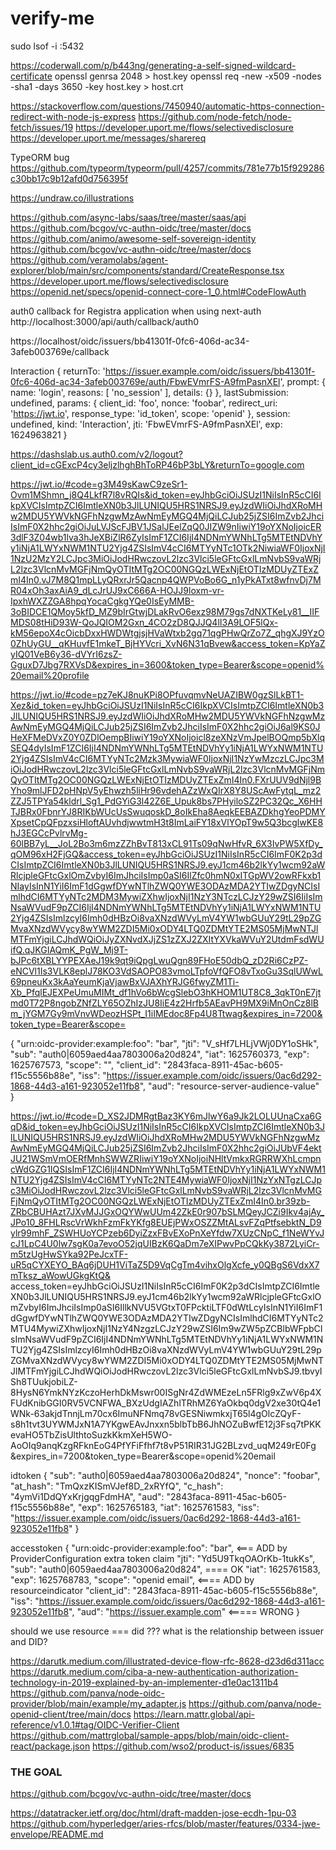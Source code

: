 # verify-me

sudo lsof -i :5432

https://coderwall.com/p/b443ng/generating-a-self-signed-wildcard-certificate
openssl genrsa 2048 > host.key
openssl req -new -x509 -nodes -sha1 -days 3650 -key host.key > host.crt

https://stackoverflow.com/questions/7450940/automatic-https-connection-redirect-with-node-js-express
https://github.com/node-fetch/node-fetch/issues/19
https://developer.uport.me/flows/selectivedisclosure
https://developer.uport.me/messages/sharereq

TypeORM bug
https://github.com/typeorm/typeorm/pull/4257/commits/781e77b15f929286c30bb17c9b12afd0d756395f

https://undraw.co/illustrations

https://github.com/async-labs/saas/tree/master/saas/api
https://github.com/bcgov/vc-authn-oidc/tree/master/docs
https://github.com/animo/awesome-self-sovereign-identity
https://github.com/bcgov/vc-authn-oidc/tree/master/docs
https://github.com/veramolabs/agent-explorer/blob/main/src/components/standard/CreateResponse.tsx
https://developer.uport.me/flows/selectivedisclosure
https://openid.net/specs/openid-connect-core-1_0.html#CodeFlowAuth

auth0 callback for Registra application when using next-auth
http://localhost:3000/api/auth/callback/auth0

https://localhost/oidc/issuers/bb41301f-0fc6-406d-ac34-3afeb003769e/callback

Interaction {
returnTo: 'https://issuer.example.com/oidc/issuers/bb41301f-0fc6-406d-ac34-3afeb003769e/auth/FbwEVmrFS-A9fmPasnXEl',
prompt: { name: 'login', reasons: [ 'no_session' ], details: {} },
lastSubmission: undefined,
params: {
client_id: 'foo',
nonce: 'foobar',
redirect_uri: 'https://jwt.io',
response_type: 'id_token',
scope: 'openid'
},
session: undefined,
kind: 'Interaction',
jti: 'FbwEVmrFS-A9fmPasnXEl',
exp: 1624963821
}

https://dashslab.us.auth0.com/v2/logout?client_id=cGExcP4cy3eljzlhghBhToRP46bP3bLY&returnTo=google.com


https://jwt.io/#code=g3M49sKawC9zeSr1-Ovm1MShmn_j8Q4LkfR7l8vRQIs&id_token=eyJhbGciOiJSUzI1NiIsInR5cCI6IkpXVCIsImtpZCI6ImtleXN0b3JlLUNIQU5HRS1NRSJ9.eyJzdWIiOiJhdXRoMHw2MDU5YWVkNGFhNzgwMzAwNmEyMGQ4MjQiLCJub25jZSI6ImZvb2JhciIsImF0X2hhc2giOiJuLVJScFJBV1JSalJEelZqQ0JIZW9nIiwiY19oYXNoIjoicER3dlF3Z04wb1lva3hJeXBiZlR6ZyIsImF1ZCI6IjI4NDNmYWNhLTg5MTEtNDVhYy1iNjA1LWYxNWM1NTU2Yjg4ZSIsImV4cCI6MTYyNTc1OTk2NiwiaWF0IjoxNjI1NzU2MzY2LCJpc3MiOiJodHRwczovL2lzc3Vlci5leGFtcGxlLmNvbS9vaWRjL2lzc3VlcnMvMGFjNmQyOTItMTg2OC00NGQzLWExNjEtOTIzMDUyZTExZmI4In0.vJ7M8Q1mpLLyQRxrJr5Qacnp4QWPVoBo6G_n1yPkATxt8wfnvDj7MR04xOh3axAiA9_dLcJrUJ9xC666A-HOJJ9loxm-vr-IpxhWXZZGA8hpqYocaCgkgYQe0IsEyMMB-3oBIDCE1QMoy5kfD_MZ9bIrGtwjDLakRvO6exz98M79gs7dNXTKeLy81__IIFMDS08tHiD93W-QoJQIOM2Gxn_4CO2zD8QJJQ4lI3A9LOF5lQx-kM56epoX4cOicbDxxHWDWtgjsjHVaWtxb2gq71qgPHwQrZo7Z_qhgXJ9YzO0ZhUyGU__qKHuvfE1mkeT_BjHYVcri_XvN6N31qBvew&access_token=KpYaZyIQ01VeB6y36-dVYrI6zsZ-GguxD7Jbg7RXVsD&expires_in=3600&token_type=Bearer&scope=openid%20email%20profile

https://jwt.io/#code=pz7eKJ8nuKPi8OPfuvqmvNeUAZIBW0gzSlLkBT1-Xez&id_token=eyJhbGciOiJSUzI1NiIsInR5cCI6IkpXVCIsImtpZCI6ImtleXN0b3JlLUNIQU5HRS1NRSJ9.eyJzdWIiOiJhdXRoMHw2MDU5YWVkNGFhNzgwMzAwNmEyMGQ4MjQiLCJub25jZSI6ImZvb2JhciIsImF0X2hhc2giOiJ6al9KS0JHeXFMeDVxZ0Y0ZDlOempBIiwiY19oYXNoIjoicl8zeXNzVmJpelBOQmp5bXlqSEQ4dyIsImF1ZCI6IjI4NDNmYWNhLTg5MTEtNDVhYy1iNjA1LWYxNWM1NTU2Yjg4ZSIsImV4cCI6MTYyNTc2Mzk3MywiaWF0IjoxNjI1NzYwMzczLCJpc3MiOiJodHRwczovL2lzc3Vlci5leGFtcGxlLmNvbS9vaWRjL2lzc3VlcnMvMGFjNmQyOTItMTg2OC00NGQzLWExNjEtOTIzMDUyZTExZmI4In0.FXrUUV9dNjl9BYho9mlJFD2pHNpV5yEhwzh5liHr96vdehAZzWxQIrX8Y8UScAwFytqL_mz2ZZJ5TPYa54kldrl_Sg1_PdGYiG3l42Z6E_Upuk8bs7PHyiloSZ2PC32Qc_X6HHTJBRx0FbnrYJ8RIKbWUcUsSwuqoskD_8oIkEha8AeqkEEBAZDkhgYeoPDMYXpsetCpQFpzxsiHloftAUvhdjwwtmH3t8ImLaiFY18xVlYOpT9w5Q3bcglwKE8hJ3EGCcPvlrvMg-60lBB7yL__JoL2Bo3m6mzZZhBvT813xCL91Ts09qNwHfvR_6X3IvPW5XfDy_qOM96xH2FjGQ&access_token=eyJhbGciOiJSUzI1NiIsInR5cCI6ImF0K2p3dCIsImtpZCI6ImtleXN0b3JlLUNIQU5HRS1NRSJ9.eyJ1cm46b2lkYy1wcm92aWRlcjpleGFtcGxlOmZvbyI6ImJhciIsImp0aSI6IlZfc0hmN0xITGpWV2owRFkxb1NIayIsInN1YiI6ImF1dGgwfDYwNTlhZWQ0YWE3ODAzMDA2YTIwZDgyNCIsImlhdCI6MTYyNTc2MDM3MywiZXhwIjoxNjI1NzY3NTczLCJzY29wZSI6IiIsImNsaWVudF9pZCI6IjI4NDNmYWNhLTg5MTEtNDVhYy1iNjA1LWYxNWM1NTU2Yjg4ZSIsImlzcyI6Imh0dHBzOi8vaXNzdWVyLmV4YW1wbGUuY29tL29pZGMvaXNzdWVycy8wYWM2ZDI5Mi0xODY4LTQ0ZDMtYTE2MS05MjMwNTJlMTFmYjgiLCJhdWQiOiJyZXNvdXJjZS1zZXJ2ZXItYXVkaWVuY2UtdmFsdWUifQ.qJKGIAQmK_PgW_Mj9T-bJPc6tXBLYYPEXAeJ19k9qt9iQpgLwuQgn89FHoE50dbQ_zD2Ri6CzPZ-eNCVl1Is3VLK8eplJ78KO3VdSAOPO83vmoLTpfoVfQFO8vTxoGu3SqlUWwL69pneuKx3kAaYeumKjaVjawBxVJAXhYRJG6fwyZM1Ti-Xb_PfqlEJEXPeUmuMIMt_df1hVo6bWcgSlebO3hKHOM1UT8C8_3qkT0nE7jtmd0T72P8ngobZNfZLY65OZhIzJU8IiE4z2Hrfb5AEavPH9MX9iMnOnCz8lBm_jYGM7Gy9mVnvWDeozHSPt_I1iIMEdoc8Fp4U8Ttwag&expires_in=7200&token_type=Bearer&scope=

{
"urn:oidc-provider:example:foo": "bar",
"jti": "V_sHf7LHLjVWj0DY1oSHk",
"sub": "auth0|6059aed4aa7803006a20d824",
"iat": 1625760373,
"exp": 1625767573,
"scope": "",
"client_id": "2843faca-8911-45ac-b605-f15c5556b88e",
"iss": "https://issuer.example.com/oidc/issuers/0ac6d292-1868-44d3-a161-923052e11fb8",
"aud": "resource-server-audience-value"
}

https://jwt.io/#code=D_XS2JDMRgtBaz3KY6mJlwY6a9Jk2LOLUUnaCxa6GqD&id_token=eyJhbGciOiJSUzI1NiIsInR5cCI6IkpXVCIsImtpZCI6ImtleXN0b3JlLUNIQU5HRS1NRSJ9.eyJzdWIiOiJhdXRoMHw2MDU5YWVkNGFhNzgwMzAwNmEyMGQ4MjQiLCJub25jZSI6ImZvb2JhciIsImF0X2hhc2giOiJUbVF4ektJU21WSmVmOERfMnhSWWZRIiwiY19oYXNoIjoiNHltVmkxRGRRWXhLcmpncWdGZG1IQSIsImF1ZCI6IjI4NDNmYWNhLTg5MTEtNDVhYy1iNjA1LWYxNWM1NTU2Yjg4ZSIsImV4cCI6MTYyNTc2NTE4MywiaWF0IjoxNjI1NzYxNTgzLCJpc3MiOiJodHRwczovL2lzc3Vlci5leGFtcGxlLmNvbS9vaWRjL2lzc3VlcnMvMGFjNmQyOTItMTg2OC00NGQzLWExNjEtOTIzMDUyZTExZmI4In0.br39zb-ZRbCBUHAzt7JXvMJJGxOQYWwUUm42ZkE0r907bSLMQeyJCZi9Ikv4ajAy_JPo10_8FHLRscVrWkhFzmFkYKfg8EUEjPWxOSZZMtALsvFZqPtfsebktN_D9ylr99mhF_ZSWHUoYCPzeb6DyiZzxFBvEXoPnXeYfdw7XUzCNpC_f1NeWYvJcJ1LpC4U0lw7sgK0a7evoO52jqUIBzK6QaDm7eXIPwvPpCQkKy3872LyiCr-m5tzUgHwSYka92PeJcxTF-uR5qCYXEYO_BAq6jDUH1ViTaZ5D9VqCgTm4vihxOlgXcfe_y0QBgS6VdxX7mTksz_aWowUGkgKtQ&
access_token=eyJhbGciOiJSUzI1NiIsInR5cCI6ImF0K2p3dCIsImtpZCI6ImtleXN0b3JlLUNIQU5HRS1NRSJ9.eyJ1cm46b2lkYy1wcm92aWRlcjpleGFtcGxlOmZvbyI6ImJhciIsImp0aSI6IllkNVU5VGtxT0FPcktiLTF0dWtLcyIsInN1YiI6ImF1dGgwfDYwNTlhZWQ0YWE3ODAzMDA2YTIwZDgyNCIsImlhdCI6MTYyNTc2MTU4MywiZXhwIjoxNjI1NzY4NzgzLCJzY29wZSI6Im9wZW5pZCBlbWFpbCIsImNsaWVudF9pZCI6IjI4NDNmYWNhLTg5MTEtNDVhYy1iNjA1LWYxNWM1NTU2Yjg4ZSIsImlzcyI6Imh0dHBzOi8vaXNzdWVyLmV4YW1wbGUuY29tL29pZGMvaXNzdWVycy8wYWM2ZDI5Mi0xODY4LTQ0ZDMtYTE2MS05MjMwNTJlMTFmYjgiLCJhdWQiOiJodHRwczovL2lzc3Vlci5leGFtcGxlLmNvbSJ9.tbvyISh8TUukjobiLZ-8HysN6YmkNYzKczoHerhDkMswr00ISgNr4ZdWMEzeLn5FRlg9xZwV6p4XFUdKnibGGI0RV5VCNFWA_BXzUdgIAZhlTRhMZ6YaOkbq0dgV2xe30tQ4e1WNk-63akjdTnnjLm70cx6ImuNFNmq78vGESNiwmkxjT65l4gOlcZQyF-s8h1tvt3UYWMJxN1A7YKgwEAvJnxxn5blbTbB6JhNOZuBwfE12j3Fsq7tPKKevaHO5TbZisUlthtoSuzkKkmXeH5WO-AoOIq9anqKzgRFknEoG4PfYFiFfhf7t8vP51RIR31JG2BLzvd_uqM249rE0Fg
&expires_in=7200&token_type=Bearer&scope=openid%20email

idtoken
{
"sub": "auth0|6059aed4aa7803006a20d824",
"nonce": "foobar",
"at_hash": "TmQxzKISmVJef8D_2xRYfQ",
"c_hash": "4ymVi1DdQYxKrjgqgFdmHA",
"aud": "2843faca-8911-45ac-b605-f15c5556b88e",
"exp": 1625765183,
"iat": 1625761583,
"iss": "https://issuer.example.com/oidc/issuers/0ac6d292-1868-44d3-a161-923052e11fb8"
}

accesstoken
{
"urn:oidc-provider:example:foo": "bar", <=== ADD by ProviderConfiguration extra token claim
"jti": "Yd5U9TkqOAOrKb-1tukKs",
"sub": "auth0|6059aed4aa7803006a20d824", ==== OK
"iat": 1625761583,
"exp": 1625768783,
"scope": "openid email", <==== ADD by resourceindicator
"client_id": "2843faca-8911-45ac-b605-f15c5556b88e",
"iss": "https://issuer.example.com/oidc/issuers/0ac6d292-1868-44d3-a161-923052e11fb8",
"aud": "https://issuer.example.com"        <===== WRONG
}

should we use resource === did ???
what is the relationship between issuer and DID?

https://darutk.medium.com/illustrated-device-flow-rfc-8628-d23d6d311acc
https://darutk.medium.com/ciba-a-new-authentication-authorization-technology-in-2019-explained-by-an-implementer-d1e0ac1311b4
https://github.com/panva/node-oidc-provider/blob/main/example/my_adapter.js
https://github.com/panva/node-openid-client/tree/main/docs
https://learn.mattr.global/api-reference/v1.0.1#tag/OIDC-Verifier-Client
https://github.com/mattrglobal/sample-apps/blob/main/oidc-client-react/package.json
https://github.com/wso2/product-is/issues/6835

### THE GOAL
https://github.com/bcgov/vc-authn-oidc/tree/master/docs

https://datatracker.ietf.org/doc/html/draft-madden-jose-ecdh-1pu-03
https://github.com/hyperledger/aries-rfcs/blob/master/features/0334-jwe-envelope/README.md
